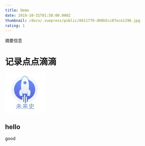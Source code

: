 ```yaml
---
title: Demo
date: 2019-10-31T01:58:00.000Z
thumbnail: /docs/.vuepress/public/8411779-d08b5cc07ece1196.jpg
rating: 1
---
```

摘要信息

<!-- more -->

# 记录点点滴滴

![An image](./head.png)

hello
-------------
good
